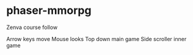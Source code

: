 # phaser-mmorpg
Zenva course follow

Arrow keys move
Mouse looks
Top down main game
Side scroller inner game
